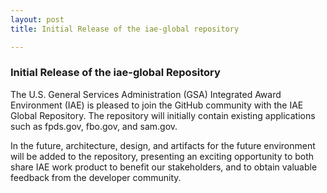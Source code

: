 ```yaml
---
layout: post
title: Initial Release of the iae-global repository

---
```


### Initial Release of the iae-global Repository


The U.S. General Services Administration (GSA) Integrated Award Environment (IAE) is pleased to join the GitHub community with the IAE Global Repository. The repository will initially contain existing applications such as fpds.gov, fbo.gov, and sam.gov.

In the future, architecture, design, and artifacts for the future environment will be added to the repository, presenting an exciting opportunity to both share IAE work product to benefit our stakeholders, and to obtain valuable feedback from the developer community.
